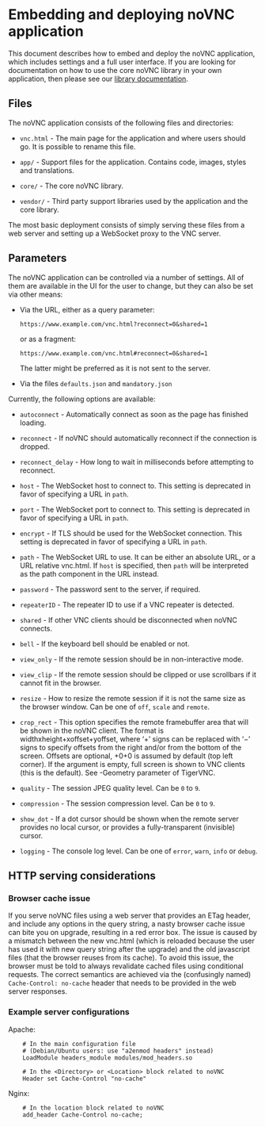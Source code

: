 # Embedding and deploying noVNC application

This document describes how to embed and deploy the noVNC application, which
includes settings and a full user interface. If you are looking for
documentation on how to use the core noVNC library in your own application,
then please see our [library documentation](LIBRARY.md).

## Files

The noVNC application consists of the following files and directories:

* `vnc.html` - The main page for the application and where users should go. It
  is possible to rename this file.

* `app/` - Support files for the application. Contains code, images, styles and
  translations.

* `core/` - The core noVNC library.

* `vendor/` - Third party support libraries used by the application and the
  core library.

The most basic deployment consists of simply serving these files from a web
server and setting up a WebSocket proxy to the VNC server.

## Parameters

The noVNC application can be controlled via a number of settings. All of
them are available in the UI for the user to change, but they can also
be set via other means:

* Via the URL, either as a query parameter:

  ```
  https://www.example.com/vnc.html?reconnect=0&shared=1
  ```

  or as a fragment:

  ```
  https://www.example.com/vnc.html#reconnect=0&shared=1
  ```

  The latter might be preferred as it is not sent to the server.

* Via the files `defaults.json` and `mandatory.json`

Currently, the following options are available:

* `autoconnect` - Automatically connect as soon as the page has finished
  loading.

* `reconnect` - If noVNC should automatically reconnect if the connection is
  dropped.

* `reconnect_delay` - How long to wait in milliseconds before attempting to
  reconnect.

* `host` - The WebSocket host to connect to. This setting is deprecated
  in favor of specifying a URL in `path`.

* `port` - The WebSocket port to connect to. This setting is deprecated
  in favor of specifying a URL in `path`.

* `encrypt` - If TLS should be used for the WebSocket connection. This
  setting is deprecated in favor of specifying a URL in `path`.

* `path` - The WebSocket URL to use. It can be either an absolute URL,
  or a URL relative vnc.html. If `host` is specified, then `path` will
  be interpreted as the path component in the URL instead.

* `password` - The password sent to the server, if required.

* `repeaterID` - The repeater ID to use if a VNC repeater is detected.

* `shared` - If other VNC clients should be disconnected when noVNC connects.

* `bell` - If the keyboard bell should be enabled or not.

* `view_only` - If the remote session should be in non-interactive mode.

* `view_clip` - If the remote session should be clipped or use scrollbars if
  it cannot fit in the browser.

* `resize` - How to resize the remote session if it is not the same size as
  the browser window. Can be one of `off`, `scale` and `remote`.

* `crop_rect` - This option specifies the remote framebuffer area that will be
  shown in the noVNC client. The format is widthxheight+xoffset+yoffset, where
  ‘+’ signs can be replaced with ‘−’ signs to specify offsets from the right
  and/or from the bottom of the screen. Offsets are optional, +0+0 is assumed
  by default (top left corner). If the argument is empty, full screen is shown
  to VNC clients (this is the default). See -Geometry parameter of TigerVNC.

* `quality` - The session JPEG quality level. Can be `0` to `9`.

* `compression` - The session compression level. Can be `0` to `9`.

* `show_dot` - If a dot cursor should be shown when the remote server provides
  no local cursor, or provides a fully-transparent (invisible) cursor.

* `logging` - The console log level. Can be one of `error`, `warn`, `info` or
  `debug`.

## HTTP serving considerations
### Browser cache issue

If you serve noVNC files using a web server that provides an ETag header, and
include any options in the query string, a nasty browser cache issue can bite
you on upgrade, resulting in a red error box. The issue is caused by a mismatch
between the new vnc.html (which is reloaded because the user has used it with
new query string after the upgrade) and the old javascript files (that the
browser reuses from its cache). To avoid this issue, the browser must be told
to always revalidate cached files using conditional requests. The correct
semantics are achieved via the (confusingly named) `Cache-Control: no-cache`
header that needs to be provided in the web server responses.

### Example server configurations

Apache:

```
    # In the main configuration file
    # (Debian/Ubuntu users: use "a2enmod headers" instead)
    LoadModule headers_module modules/mod_headers.so

    # In the <Directory> or <Location> block related to noVNC
    Header set Cache-Control "no-cache"
```

Nginx:

```
    # In the location block related to noVNC
    add_header Cache-Control no-cache;
```
